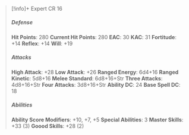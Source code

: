 > [!info]+ Expert CR 16
> ##### Defense
> **Hit Points**: 280
> **Current Hit Points**: 280
> **EAC**: 30
> **KAC**: 31
> **Fortitude**: +14
> **Reflex**: +14
> **Will**: +19
> ##### Attacks
> **High Attack**: +28
> **Low Attack**: +26
> **Ranged Energy**: 6d4+16
> **Ranged Kinetic**: 5d8+16
> **Melee Standard**: 6d8+16+Str
> **Three Attacks**: 4d8+16+Str
> **Four Attacks**: 3d8+16+Str
> **Ability DC**: 24
> **Base Spell DC**: 18
> ##### Abilities
> **Ability Score Modifiers**: +10, +7, +5
> **Special Abilities**: 3
> **Master Skills**: +33 (3)
> **Goood Skills**: +28 (2)
